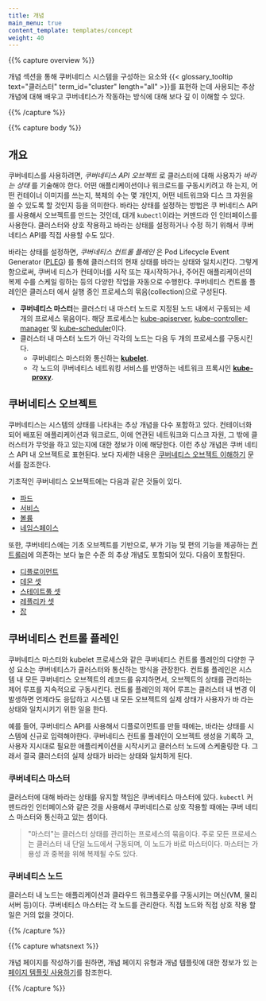 ```yaml
---
title: 개념
main_menu: true
content_template: templates/concept
weight: 40
---
```


{{% capture overview %}}

개념 섹션을 통해 쿠버네티스 시스템을 구성하는 요소와
{{< glossary_tooltip text="클러스터" term_id="cluster" length="all" >}}를 표현하
는데 사용되는 추상 개념에 대해 배우고 쿠버네티스가 작동하는 방식에 대해 보다 깊
이 이해할 수 있다.

{{% /capture %}}

{{% capture body %}}

## 개요

쿠버네티스를 사용하려면, _쿠버네티스 API 오브젝트_ 로 클러스터에 대해 사용자가
_바라는 상태_ 를 기술해야 한다. 어떤 애플리케이션이나 워크로드를 구동시키려고 하
는지, 어떤 컨테이너 이미지를 쓰는지, 복제의 수는 몇 개인지, 어떤 네트워크와 디스
크 자원을 쓸 수 있도록 할 것인지 등을 의미한다. 바라는 상태를 설정하는 방법은 쿠
버네티스 API를 사용해서 오브젝트를 만드는 것인데, 대개 `kubectl`이라는 커맨드라
인 인터페이스를 사용한다. 클러스터와 상호 작용하고 바라는 상태를 설정하거나 수정
하기 위해서 쿠버네티스 API를 직접 사용할 수도 있다.

바라는 상태를 설정하면, _쿠버네티스 컨트롤 플레인_ 은 Pod Lifecycle Event
Generator
([PLEG](https://github.com/kubernetes/community/blob/master/contributors/design-proposals/node/pod-lifecycle-event-generator.md))
를 통해 클러스터의 현재 상태를 바라는 상태와 일치시킨다. 그렇게 함으로써, 쿠버네
티스가 컨테이너를 시작 또는 재시작하거나, 주어진 애플리케이션의 복제 수를 스케일
링하는 등의 다양한 작업을 자동으로 수행한다. 쿠버네티스 컨트롤 플레인은 클러스터
에서 실행 중인 프로세스의 묶음(collection)으로 구성된다.

- **쿠버네티스 마스터**는 클러스터 내 마스터 노드로 지정된 노드 내에서 구동되는
  세 개의 프로세스 묶음이다. 해당 프로세스는
  [kube-apiserver](/docs/admin/kube-apiserver/),
  [kube-controller-manager](/docs/admin/kube-controller-manager/) 및
  [kube-scheduler](/docs/admin/kube-scheduler/)이다.
- 클러스터 내 마스터 노드가 아닌 각각의 노드는 다음 두 개의 프로세스를 구동시킨
  다.
  - 쿠버네티스 마스터와 통신하는 **[kubelet](/docs/admin/kubelet/)**.
  - 각 노드의 쿠버네티스 네트워킹 서비스를 반영하는 네트워크 프록시인
    **[kube-proxy](/docs/admin/kube-proxy/)**.

## 쿠버네티스 오브젝트

쿠버네티스는 시스템의 상태를 나타내는 추상 개념을 다수 포함하고 있다. 컨테이너화
되어 배포된 애플리케이션과 워크로드, 이에 연관된 네트워크와 디스크 자원, 그 밖에
클러스터가 무엇을 하고 있는지에 대한 정보가 이에 해당한다. 이런 추상 개념은 쿠버
네티스 API 내 오브젝트로 표현된다. 보다 자세한 내용은
[쿠버네티스 오브젝트 이해하기](/ko/docs/concepts/overview/working-with-objects/kubernetes-objects/#kubernetes-objects)
문서를 참조한다.

기초적인 쿠버네티스 오브젝트에는 다음과 같은 것들이 있다.

- [파드](/ko/docs/concepts/workloads/pods/pod-overview/)
- [서비스](/ko/docs/concepts/services-networking/service/)
- [볼륨](/ko/docs/concepts/storage/volumes/)
- [네임스페이스](/ko/docs/concepts/overview/working-with-objects/namespaces/)

또한, 쿠버네티스에는 기초 오브젝트를 기반으로, 부가 기능 및 편의 기능을 제공하는
[컨트롤러](/ko/docs/concepts/architecture/controller/)에 의존하는 보다 높은 수준
의 추상 개념도 포함되어 있다. 다음이 포함된다.

- [디플로이먼트](/ko/docs/concepts/workloads/controllers/deployment/)
- [데몬 셋](/ko/docs/concepts/workloads/controllers/daemonset/)
- [스테이트풀 셋](/ko/docs/concepts/workloads/controllers/statefulset/)
- [레플리카 셋](/ko/docs/concepts/workloads/controllers/replicaset/)
- [잡](/ko/docs/concepts/workloads/controllers/jobs-run-to-completion/)

## 쿠버네티스 컨트롤 플레인

쿠버네티스 마스터와 kubelet 프로세스와 같은 쿠버네티스 컨트롤 플레인의 다양한 구
성 요소는 쿠버네티스가 클러스터와 통신하는 방식을 관장한다. 컨트롤 플레인은 시스
템 내 모든 쿠버네티스 오브젝트의 레코드를 유지하면서, 오브젝트의 상태를 관리하는
제어 루프를 지속적으로 구동시킨다. 컨트롤 플레인의 제어 루프는 클러스터 내 변경
이 발생하면 언제라도 응답하고 시스템 내 모든 오브젝트의 실제 상태가 사용자가 바
라는 상태와 일치시키기 위한 일을 한다.

예를 들어, 쿠버네티스 API를 사용해서 디플로이먼트를 만들 때에는, 바라는 상태를
시스템에 신규로 입력해야한다. 쿠버네티스 컨트롤 플레인이 오브젝트 생성을 기록하
고, 사용자 지시대로 필요한 애플리케이션을 시작시키고 클러스터 노드에 스케줄링한
다. 그래서 결국 클러스터의 실제 상태가 바라는 상태와 일치하게 된다.

### 쿠버네티스 마스터

클러스터에 대해 바라는 상태를 유지할 책임은 쿠버네티스 마스터에 있다. `kubectl`
커맨드라인 인터페이스와 같은 것을 사용해서 쿠버네티스로 상호 작용할 때에는 쿠버
네티스 마스터와 통신하고 있는 셈이다.

> "마스터"는 클러스터 상태를 관리하는 프로세스의 묶음이다. 주로 모든 프로세스는
> 클러스터 내 단일 노드에서 구동되며, 이 노드가 바로 마스터이다. 마스터는 가용성
> 과 중복을 위해 복제될 수도 있다.

### 쿠버네티스 노드

클러스터 내 노드는 애플리케이션과 클라우드 워크플로우를 구동시키는 머신(VM, 물리
서버 등)이다. 쿠버네티스 마스터는 각 노드를 관리한다. 직접 노드와 직접 상호 작용
할 일은 거의 없을 것이다.

{{% /capture %}}

{{% capture whatsnext %}}

개념 페이지를 작성하기를 원하면, 개념 페이지 유형과 개념 템플릿에 대한 정보가 있
는 [페이지 템플릿 사용하기](/docs/home/contribute/page-templates/)를 참조한다.

{{% /capture %}}
